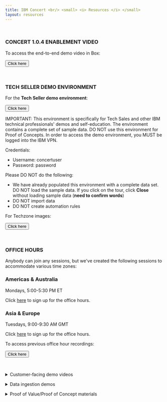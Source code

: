 ```yaml
---
title: IBM Concert <br/> <small> <i> Resources </i> </small>
layout: resources
---
```


<span id="top"></span>

<br/>

### **CONCERT 1.0.4 ENABLEMENT VIDEO**

<inline-notification text="Box tends to have poor resolution when streaming videos. For better results, download the video."></inline-notification>

To access the end-to-end demo video in Box:

<a href="https://ibm.box.com/s/y9x9n4bafsgtnaxadr513uttrpk0yafi" target="_blank" rel="noreferrer"><button class="ibm-button">Click here</button></a>


<!-- <video width="500" height="250" controls>
  <source src="videos/Concert-104-Demo.mp4" type="video/mp4">
Your browser does not support the video tag.
</video> -->

<br/>

<p/>

### **TECH SELLER DEMO ENVIRONMENT**

For the **Tech Seller demo environment**:

<a href="https://9.30.214.214:12443/#/" target="_blank" rel="noreferrer"><button class="ibm-button">Click here</button></a>

IMPORTANT: This environment is specifically for Tech Sales and other IBM technical professionals' demos and self-education. The environment contains a complete set of sample data. DO NOT use this environment for Proof of Concepts. In order to access the demo environment, you MUST be logged into the IBM VPN.

Credentials:
- Username: concertuser
- Password: password

Please DO NOT do the following:
- We have already populated this environment with a complete data set. DO NOT load the sample data. If you click on the tour, click **Close** without loading sample data (**need to confirm words**)
- DO NOT import data
- DO NOT create automation rules

For Techzone images: 

<a href="https://techzone.ibm.com/collection/tech-zone-certified-base-images/journey-watsonx" target="_blank" rel="noreferrer"><button class="ibm-button">Click here</button></a>

<br/>

<p/>

### **OFFICE HOURS**

Anybody can join any sessions, but we've created the following sessions to accommodate various time zones:

<!-- | **Region** | **URL** |
| :--- | :--- |
| **Americas & Australia** <br/><br/> Mondays, 5:00-5:30 PM ET | Click <a href="https://ec.yourlearning.ibm.com/w3/event/10463907" target="_blank" rel="noreferrer">here</a> to sign up for the office hours. |
| **Asia & Europe** <br/><br/> Tuesdays, 9:00-9:30 AM GMT | Click <a href="https://ec.yourlearning.ibm.com/w3/event/10463907" target="_blank" rel="noreferrer">here</a> to sign up for the office hours. | -->

<div class="tiles-container">
  <div class="tile">
    <h3>Americas & Australia</h3>
    <p>Mondays, 5:00-5:30 PM ET</p>
    <p>Click <a href="https://ec.yourlearning.ibm.com/w3/event/10463907" target="_blank" rel="noreferrer">here</a> to sign up for the office hours.</p>
  </div>
  <div class="tile">
    <h3>Asia & Europe</h3>
    <p>Tuesdays, 9:00-9:30 AM GMT</p>
    <p>Click <a href="https://ec.yourlearning.ibm.com/w3/event/10463907" target="_blank" rel="noreferrer">here</a> to sign up for the office hours.</p>
  </div>
</div>

To access previous office hour recordings: 

<a href="https://ibm.box.com/s/d9pqfta1d986xh31vtjh2wnz00f081bm" target="_blank" rel="noreferrer"><button class="ibm-button">Click here</button></a>

<br/>

<p/>

<details markdown="1">

<summary>Customer-facing demo videos</summary>

<br/>

| **Use case** | **Video** |
| :--- | :--- |
| **Primary customer-facing video** | Click <a href="https://ibm.box.com/s/y9x9n4bafsgtnaxadr513uttrpk0yafi" target="_blank" rel="noreferrer">here</a> to access the video in Box. <br/><br/> <video width="1000" height="500" controls> <source src="videos/Concert-104-Demo.mp4" type="video/mp4"> Your browser does not support the video tag. </video> |
| **Software composition** | Click <a href="https://ibm.box.com/s/y9x9n4bafsgtnaxadr513uttrpk0yafi" target="_blank" rel="noreferrer">here</a> to access the video in Box. <br/><br/> <video width="500" height="250" controls> <source src="videos/Concert-104-Demo.mp4" type="video/mp4"> Your browser does not support the video tag. </video> |
| **Compliance** | Click <a href="https://ibm.box.com/s/y9x9n4bafsgtnaxadr513uttrpk0yafi" target="_blank" rel="noreferrer">here</a> to access the video in Box. <br/><br/> <video width="500" height="250" controls> <source src="videos/Concert-104-Demo.mp4" type="video/mp4"> Your browser does not support the video tag. </video> |
| **Infrastructure insights** | Click <a href="https://ibm.box.com/s/y9x9n4bafsgtnaxadr513uttrpk0yafi" target="_blank" rel="noreferrer">here</a> to access the video in Box. <br/><br/> <video width="500" height="250" controls> <source src="videos/Concert-104-Demo.mp4" type="video/mp4"> Your browser does not support the video tag. </video> |

<inline-notification text="If you want a custom version of this video (e.g., a video for vulnerability and compliance), please contact Maryam (maryama@ca.ibm.com)."></inline-notification>

<br/>

</details>

<p/>

<details markdown="1">

<summary>Data ingestion demos</summary>

<br/>

| **Demo** | **URL** |
| :--- | :--- |
| **Manual data ingestion** | Click <a href="https://ibm.github.io/platinum-demos/tech-sales-enablement-learning-to-ingest-data-into-ibm-concert-manual/pre-requisites" target="_blank" rel="noreferrer">here</a> <br/> |
| **Tekton pipeline data ingestion** | Click <a href="https://ibm.github.io/platinum-demos/tech-sales-enablement-learning-to-ingest-data-into-ibm-concert-pipeline/pre-requisites" target="_blank" rel="noreferrer">here</a> |
| **Customizing a customer's pipeline** | Click <a href="https://ibm.github.io/platinum-demos/tech-sales-enablement-customizing-customers-CICD-pipeline-for-ibm-concert/demo-instructions" target="_blank" rel="noreferrer">here</a> |
| **Jenkins pipeline data ingestion** | Click <a href="https://ibm.github.io/platinum-demos/tech-sales-enablement-learning-to-ingest-data-into-ibm-concert-jenkins-pipeline/pre-requisites" target="_blank" rel="noreferrer">here</a> |

<br/>

</details>

<p/>

<details markdown="1">

<summary>Proof of Value/Proof of Concept materials</summary>

<br/>

<div class="tiles-container">
  <div class="tile">
    <h3>Vulnerability</h3>
    <p><a href="https://ibm.ent.box.com/s/y7gd01k4kxa3szw7fdetyp025thfnjvt" target="_blank" rel="noreferrer">Vulnerability PoV</a></p>
    <p><a href="https://ibm.box.com/s/axxx4dlhtjshxueqxss5sly4xvz50f68" target="_blank" rel="noreferrer">Vulnerability ROI Calculator</a></p>
  </div>
  <div class="tile">
    <h3>Certificates</h3>
    <p><a href="https://ibm.box.com/s/03hc23ea6n7oadactmi2ko9xnhixcmw5" target="_blank" rel="noreferrer">Certificates ROI Calculator</a></p>
  </div>
</div>

<br/>

</details>

<p/>